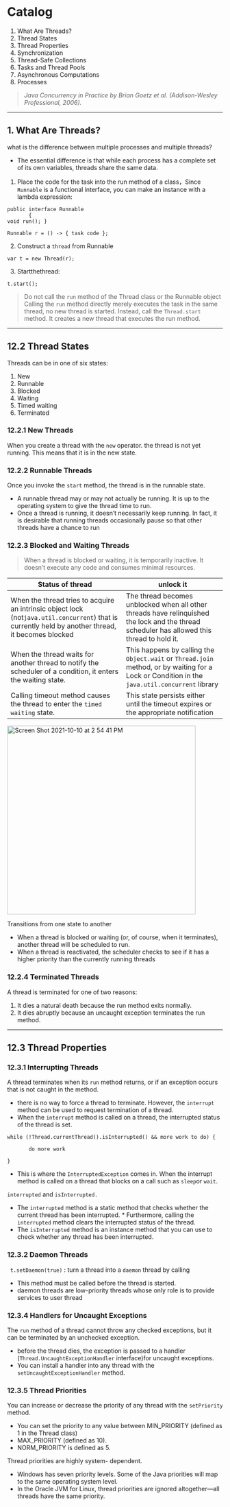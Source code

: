 # Catalog

1. What Are Threads?
2. Thread States
3. Thread Properties
4. Synchronization
5. Thread-Safe Collections 
6. Tasks and Thread Pools
7. Asynchronous Computations
8. Processes

> *Java Concurrency in Practice by Brian Goetz et al. (Addison-Wesley Professional, 2006).*
---
## 1. What Are Threads?
what is the difference between multiple processes and multiple threads? 
* The essential difference is that while each process has a complete set of its own variables, threads share the same data.

1. Place the code for the task into the run method of a class，Since `Runnable` is a functional interface, you can make an instance with a lambda expression:
```
public interface Runnable
       {
void run(); }

Runnable r = () -> { task code };
```
2. Construct a `thread` from Runnable
```
var t = new Thread(r);
```
3. Startthethread:
```
t.start();
```

> Do not call the `run` method of the Thread class or the Runnable object
> Calling the `run` method directly merely executes the task in the same thread, no new thread is started. 
> Instead, call the `Thread.start` method. It creates a new thread that executes the run method.
---
## 12.2 Thread States
Threads can be in one of six states: 
1. New
2. Runnable 
3. Blocked 
4. Waiting 
5. Timed waiting 
6. Terminated

### 12.2.1 New Threads
When you create a thread with the `new` operator. the thread is not yet running. This means that it is in the new state.
### 12.2.2 Runnable Threads
Once you invoke the `start` method, the thread is in the runnable state.
* A runnable thread may or may not actually be running. It is up to the operating system to give the thread time to run. 
* Once a thread is running, it doesn’t necessarily keep running. In fact, it is desirable that running threads occasionally pause so that other threads have a chance to run

### 12.2.3 Blocked and Waiting Threads
> When a thread is blocked or waiting, it is temporarily inactive. It doesn’t execute any code and consumes minimal resources. 

|Status of thread | unlock it|
|-----------------|----------|
|When the thread tries to acquire an intrinsic object lock (not`java.util.concurrent`) that is currently held by another thread, it becomes blocked|The thread becomes unblocked when all other threads have relinquished the lock and the thread scheduler has allowed this thread to hold it.|
|When the thread waits for another thread to notify the scheduler of a condition, it enters the waiting state.|This happens by calling the `Object.wait` or `Thread.join` method, or by waiting for a Lock or Condition in the `java.util.concurrent` library|
|Calling timeout method causes the thread to enter the `timed waiting` state.| This state persists either until the timeout expires or the appropriate notification 

<img width="440" alt="Screen Shot 2021-10-10 at 2 54 41 PM" src="https://user-images.githubusercontent.com/27160394/136685923-bf9669b3-78e7-4250-ac27-03799a5e0c7d.png">

Transitions from one state to another
* When a thread is blocked or waiting (or, of course, when it terminates), another thread will be scheduled to run. 
* When a thread is reactivated, the scheduler checks to see if it has a higher priority than the currently running threads

### 12.2.4 Terminated Threads
A thread is terminated for one of two reasons:
1. It dies a natural death because the run method exits normally.
2. It dies abruptly because an uncaught exception terminates the run method.
---
## 12.3 Thread Properties
### 12.3.1 Interrupting Threads
A thread terminates when its `run` method returns, or if an exception occurs that is not caught in the method.
*  there is no way to force a thread to terminate. However, the `interrupt` method can be used to request termination of a thread.
*  When the `interrupt` method is called on a thread, the interrupted status of the thread is set.
```
while (!Thread.currentThread().isInterrupted() && more work to do) {

       do more work

}

```
* This is where the `InterruptedException` comes in. When the interrupt method is called on a thread that blocks on a call such as `sleep`or `wait`.

`interrupted` and `isInterrupted.`

* The `interrupted` method is a static method that checks whether the current thread has been interrupted. 
       * Furthermore, calling the `interrupted` method clears the interrupted status of the thread. 
* The `isInterrupted` method is an instance method that you can use to check whether any thread has been interrupted.

### 12.3.2 Daemon Threads
` t.setDaemon(true)` :  turn a thread into a `daemon` thread by calling
* This method must be called before the thread is started.
* daemon threads are low-priority threads whose only role is to provide services to user thread

### 12.3.4 Handlers for Uncaught Exceptions
The `run` method of a thread cannot throw any checked exceptions, but it can be terminated by an unchecked exception. 
* before the thread dies, the exception is passed to a handler (`Thread.UncaughtExceptionHandler` interface)for uncaught exceptions.
* You can install a handler into any thread with the `setUncaughtExceptionHandler` method. 
### 12.3.5 Thread Priorities
You can increase or decrease the priority of any thread with the `setPriority` method. 
* You can set the priority to any value between MIN_PRIORITY (defined as 1 in the Thread class) 
* MAX_PRIORITY (defined as 10). 
* NORM_PRIORITY is defined as 5.

Thread priorities are highly system- dependent. 
* Windows has seven priority levels. Some of the Java priorities will map to the same operating system level. 
* In the Oracle JVM for Linux, thread priorities are ignored altogether—all threads have the same priority.
